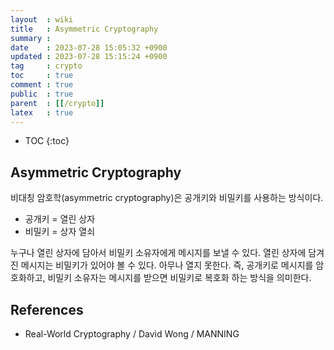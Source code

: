 ```yaml
---
layout  : wiki
title   : Asymmetric Cryptography
summary : 
date    : 2023-07-28 15:05:32 +0900
updated : 2023-07-28 15:15:24 +0900
tag     : crypto
toc     : true
comment : true
public  : true
parent  : [[/crypto]]
latex   : true
---
```

* TOC
{:toc}

## Asymmetric Cryptography

비대칭 암호학(asymmetric cryptography)은 공개키와 비밀키를 사용하는 방식이다.

- 공개키 = 열린 상자
- 비밀키 = 상자 열쇠

누구나 열린 상자에 담아서 비밀키 소유자에게 메시지를 보낼 수 있다. 열린 상자에 담겨진 메시지는 비밀키가 있어야 볼 수 있다. 아무나 열지 못한다.
즉, 공개키로 메시지를 암호화하고, 비밀키 소유자는 메시지를 받으면 비밀키로 복호화 하는 방식을 의미한다. 

## References

- Real-World Cryptography / David Wong / MANNING